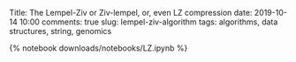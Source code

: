 Title: The Lempel-Ziv or Ziv-lempel, or, even LZ compression
date: 2019-10-14 10:00
comments: true
slug: lempel-ziv-algorithm
tags: algorithms, data structures, string, genomics

{% notebook downloads/notebooks/LZ.ipynb %}
